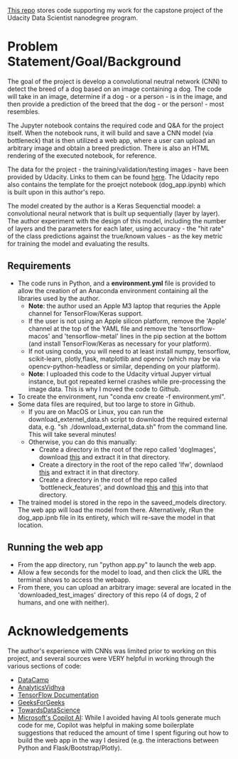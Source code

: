 [This repo](https://github.com/justinclarkhome/UdacityDataScienceProject4?tab=readme-ov-file) stores code supporting my work for the capstone project of the Udacity Data Scientist nanodegree program.

# Problem Statement/Goal/Background

The goal of the project is develop a convolutional neutral network (CNN) to detect the breed of a dog based on an image containing a dog. The code will take in an image, determine if a dog - or a person - is in the image, and then provide a prediction of the breed that the dog - or the person! - most resembles.

The Jupyter notebook contains the required code and Q&A for the project itself. When the notebook runs, it will build and save a CNN model (via bottleneck) that is then utilized a web app, where a user can upload an arbitrary image and obtain a breed prediction. There is also an HTML rendering of the executed notebook, for reference.

The data for the project - the training/validation/testing images - have been provided by Udacity. Links to them can be found [here](https://github.com/udacity/dog-project). The Udacity repo also contains the template for the proejct notebook (dog_app.ipynb) which is built upon in this author's repo.

The model created by the author is a Keras Sequenctial moodel: a convolutional neural network that is built up sequentially (layer by layer). The author experiment with the design of this model, including the number of layers and the parameters for each later, using accuracy - the "hit rate" of the class predictions against the true/known values - as the key metric for training the model and evaluating the results.

## Requirements
- The code runs in Python, and a **environment.yml** file is provided to allow the creation of an Anaconda environment containing all the libraries used by the author. 
	- **Note**: the author used an Apple M3 laptop that requries the Apple channel for TensorFlow/Keras support.
	- If the user is not using an Apple silicon platform, remove the 'Apple' channel at the top of the YAML file and remove the 'tensorflow-macos' and 'tensorflow-metal' lines in the pip section at the bottom (and install TensorFlow/Keras as necessary for your platform).
	- If not using conda, you will need to at least install numpy, tensorflow, scikit-learn, plotly,flask, matplotlib and opencv (which may be via opencv-python-headless or similar, depending on your platform).
	- **Note**: I uploaded this code to the Udacity virtual Jupyer virtual instance, but got repeated kernel crashes while pre-processing the image data. This is why I moved the code to Github.
- To create the environment, run "conda env create -f environment.yml".
- Some data files are required, but too large to store in Github.
	- If you are on MacOS or Linux, you can run the download_externel_data.sh script to download the required external data, e.g. "sh ./download_external_data.sh" from the command line. This will take several minutes!
	- Otherwise, you can do this manually:
		- Create a directory in the root of the repo called 'dogImages', download [this](https://s3-us-west-1.amazonaws.com/udacity-aind/dog-project/dogImages.zip) and extract it in that directory.
		- Create a directory in the root of the repo called 'lfw', downlaod [this](https://s3-us-west-1.amazonaws.com/udacity-aind/dog-project/lfw.zip) and extract it in that directory.
		- Create a directory in the root of the repo called 'bottleneck_features', and download [this](https://s3-us-west-1.amazonaws.com/udacity-aind/dog-project/DogVGG16Data.npz) and [this](https://s3-us-west-1.amazonaws.com/udacity-aind/dog-project/DogResnet50Data.npz) into that directory.
- The trained model is stored in the repo in the saveed_models directory. The web app will load the model from there. Alternatively, rRun the dog_app.ipnb file in its entirety, which will re-save the model in that location.

## Running the web app
- From the app directory, run "python app.py" to launch the web app.
- Allow a few seconds for the model to load, and then click the URL the terminal shows to access the webapp.
- From there, you can upload an arbitrary image: several are located in the 'downloaded_test_images' directory of this repo (4 of dogs, 2 of humans, and one with neither).

# Acknowledgements
The author's experience with CNNs was limited prior to working on this project, and several sources were VERY helpful in working through the various sections of code:
- [DataCamp](https://www.datacamp.com/tutorial/introduction-to-convolutional-neural-networks-cnns)
- [AnalyticsVidhya](https://www.analyticsvidhya.com/blog/2019/01/build-image-classification-model-10-minutes/?utm_source=blog&utm_source=learn-image-classification-cnn-convolutional-neural-networks-5-datasets)
- [TensorFlow Documentation](https://www.tensorflow.org/tutorials/images/classification)
- [GeeksForGeeks](https://www.geeksforgeeks.org/python-image-classification-using-keras/)
- [TowardsDataScience](https://towardsdatascience.com/convolutional-neural-networks-explained-9cc5188c4939)
- [Microsoft's Copilot AI](https://copilot.microsoft.com/): While I avoided having AI tools generate much code for me, Copilot was  helpful in making some boilerplate suggestions that reduced the amount of time I spent figuring out how to build the web app in the way I desired (e.g. the interactions between Python and Flask/Bootstrap/Plotly). 

